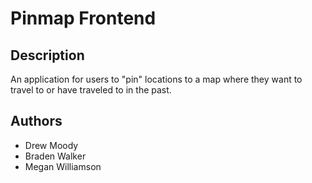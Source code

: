 # Pinmap Frontend

## Description
An application for users to "pin" locations to a map where they want to travel to or have traveled to in the past.

## Authors
* Drew Moody
* Braden Walker
* Megan Williamson